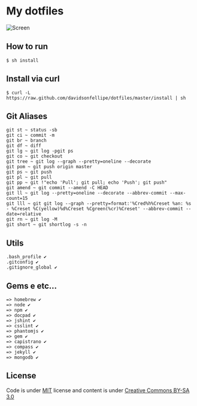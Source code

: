 # My dotfiles

![Screen](http://f.cl.ly/items/000J430f3y1M1O2g3L2D/Screen%20Shot%202013-09-28%20at%2011.06.01%20PM.png)

## How to run

```
$ sh install
```

## Install via curl

```
$ curl -L https://raw.github.com/davidsonfellipe/dotfiles/master/install | sh
```

## Git Aliases

```
git st ~ status -sb
git ci ~ commit -m
git br ~ branch
git df ~ diff
git lg ~ git log -pgit ps
git co ~ git checkout
git tree ~ git log --graph --pretty=oneline --decorate
git pom ~ git push origin master
git ps ~ git push
git pl ~ git pull
git pp ~ git !"echo 'Pull'; git pull; echo 'Push'; git push"
git amend ~ git commit --amend -C HEAD
git ll ~ git log --pretty=oneline --decorate --abbrev-commit --max-count=15
git lll ~ git git log --graph --pretty=format:'%Cred%h%Creset %an: %s - %Creset %C(yellow)%d%Creset %Cgreen(%cr)%Creset' --abbrev-commit --date=relative
git rn ~ git log -M
git short ~ git shortlog -s -n
```

## Utils

```
.bash_profile ✔
.gitconfig ✔
.gitignore_global ✔
```

## Gems e etc...

```
=> homebrew ✔
=> node ✔
=> npm ✔
=> docpad ✔
=> jshint ✔
=> csslint ✔
=> phantomjs ✔
=> gem ✔
=> capistrano ✔
=> compass ✔
=> jekyll ✔
=> mongodb ✔
```

## License

Code is under [MIT](http://davidsonfellipe.mit-license.org) license and content is under [Creative Commons BY-SA 3.0](http://creativecommons.org/licenses/by-sa/3.0/deed.en_US)
